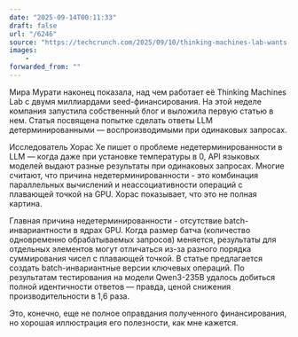 ```yaml
---
date: "2025-09-14T00:11:33"
draft: false
url: "/6246"
source: "https://techcrunch.com/2025/09/10/thinking-machines-lab-wants-to-make-ai-models-more-consistent/"
images:
    -
forwarded_from: ""
---
```


Мира Мурати наконец показала, над чем работает её Thinking Machines Lab с двумя миллиардами seed-финансирования. На этой неделе компания запустила собственный блог и выложила первую статью в нем. Статья посвящена попытке сделать ответы LLM детерминированными — воспроизводимыми при одинаковых запросах.

Исследователь Хорас Хе пишет о проблеме недетерминированности в LLM — когда даже при установке температуры в 0, API языковых моделей выдают разные результаты при одинаковых запросах. Многие считают, что причина недетерминированности - это комбинация параллельных вычислений и неассоциативности операций с плавающей точкой на GPU. Хорас показывает, что это не полная картина.

Главная причина недетерминированности - отсутствие batch-инвариантности в ядрах GPU. Когда размер батча (количество одновременно обрабатываемых запросов) меняется, результаты для отдельных элементов могут отличаться из-за разного порядка суммирования чисел с плавающей точкой. В статье предлагается создать batch-инвариантные версии ключевых операций. По результатам тестирования на модели Qwen3-235B удалось добиться полной идентичности ответов — правда, ценой снижения производительности в 1,6 раза. 

Это, конечно, еще не полное оправдания полученного финансирования, но хорошая иллюстрация его полезности, как мне кажется.
